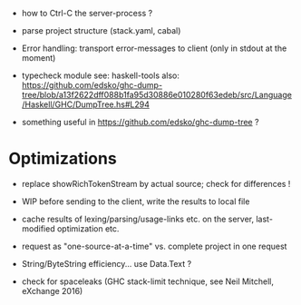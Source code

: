 
* how to Ctrl-C the server-process ?

* parse project structure (stack.yaml, cabal)

* Error handling: transport error-messages to client (only in stdout at the moment)

* typecheck module
see: haskell-tools
also: https://github.com/edsko/ghc-dump-tree/blob/a13f2622dff088b1fa95d30886e010280f63edeb/src/Language/Haskell/GHC/DumpTree.hs#L294

* something useful in https://github.com/edsko/ghc-dump-tree ?


Optimizations
=============
* replace showRichTokenStream by actual source; check for differences !

* WIP before sending to the client, write the results to local file

* cache results of lexing/parsing/usage-links etc. on the server, last-modified optimization etc.

* request as "one-source-at-a-time" vs. complete project in one request

* String/ByteString efficiency... use Data.Text ?

* check for spaceleaks (GHC stack-limit technique, see Neil Mitchell, eXchange 2016)
